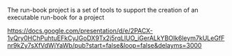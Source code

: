The run-book project is a set of tools to support the creation of an executable run-book for a project

https://docs.google.com/presentation/d/e/2PACX-1vQry0HChPuhtuEFkCyJGoDX9Tx2j5rqLlUO_iGerALkYBOIk6leym7kULeGfFnr9kZy7sXfVdWjYaWb/pub?start=false&loop=false&delayms=3000



